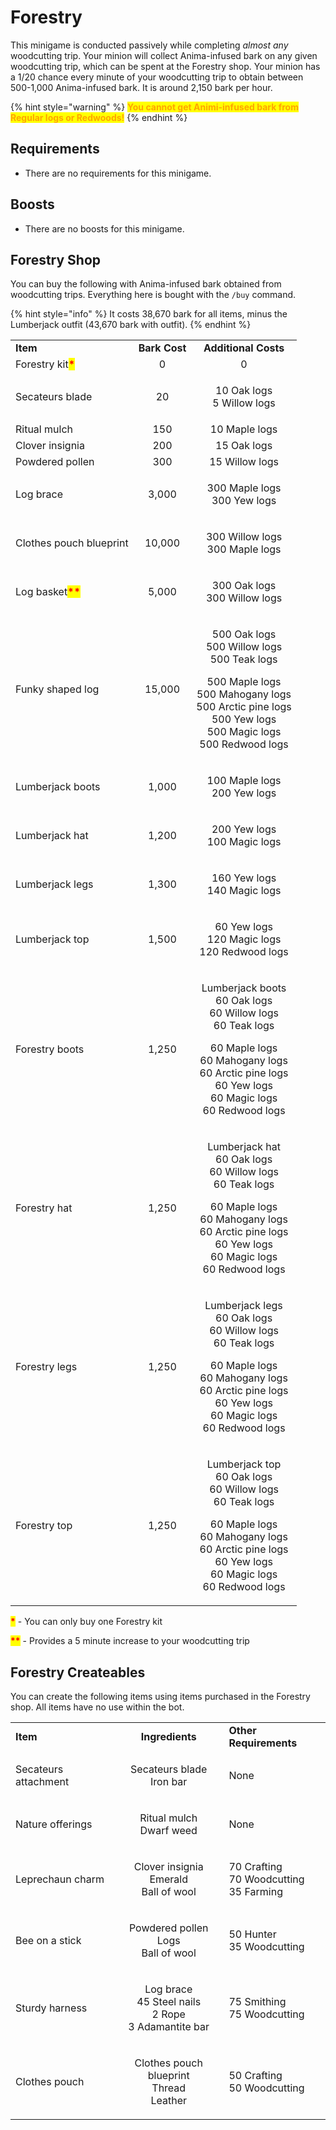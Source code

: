 # Forestry

This minigame is conducted passively while completing _almost any_ woodcutting trip. Your minion will collect Anima-infused bark on any given woodcutting trip, which can be spent at the Forestry shop. Your minion has a 1/20 chance every minute of your woodcutting trip to obtain between 500-1,000 Anima-infused bark. It is around 2,150 bark per hour.

{% hint style="warning" %}
<mark style="color:orange;">**You cannot get Animi-infused bark from Regular logs or Redwoods!**</mark>
{% endhint %}

## Requirements

* There are no requirements for this minigame.

## Boosts

* There are no boosts for this minigame.

## Forestry Shop

You can buy the following with Anima-infused bark obtained from woodcutting trips. Everything here is bought with the `/buy` command.

{% hint style="info" %}
It costs 38,670 bark for all items, minus the Lumberjack outfit (43,670 bark with outfit).
{% endhint %}

|                                                    |               |                                                                                                                                                                                            |
| -------------------------------------------------- | :-----------: | :----------------------------------------------------------------------------------------------------------------------------------------------------------------------------------------: |
| **Item**                                           | **Bark Cost** |                                                                                    **Additional Costs**                                                                                    |
| Forestry kit<mark style="color:red;">**\***</mark> |       0       |                                                                                              0                                                                                             |
| Secateurs blade                                    |       20      |                                                                             <p>10 Oak logs<br>5 Willow logs</p>                                                                            |
| Ritual mulch                                       |      150      |                                                                                        10 Maple logs                                                                                       |
| Clover insignia                                    |      200      |                                                                                         15 Oak logs                                                                                        |
| Powdered pollen                                    |      300      |                                                                                       15 Willow logs                                                                                       |
| Log brace                                          |     3,000     |                                                                            <p>300 Maple logs<br>300 Yew logs</p>                                                                           |
| Clothes pouch blueprint                            |     10,000    |                                                                          <p>300 Willow logs<br>300 Maple logs</p>                                                                          |
| Log basket<mark style="color:red;">**\*\***</mark> |     5,000     |                                                                           <p>300 Oak logs<br>300 Willow logs</p>                                                                           |
| Funky shaped log                                   |     15,000    |       <p>500 Oak logs<br>500 Willow logs<br>500 Teak logs</p><p>500 Maple logs<br>500 Mahogany logs<br>500 Arctic pine logs<br>500 Yew logs<br>500 Magic logs<br>500 Redwood logs</p>      |
| Lumberjack boots                                   |     1,000     |                                                                            <p>100 Maple logs<br>200 Yew logs</p>                                                                           |
| Lumberjack hat                                     |     1,200     |                                                                            <p>200 Yew logs<br>100 Magic logs</p>                                                                           |
| Lumberjack legs                                    |     1,300     |                                                                            <p>160 Yew logs<br>140 Magic logs</p>                                                                           |
| Lumberjack top                                     |     1,500     |                                                                  <p>60 Yew logs<br>120 Magic logs<br>120 Redwood logs</p>                                                                  |
| Forestry boots                                     |     1,250     | <p>Lumberjack boots<br>60 Oak logs<br>60 Willow logs<br>60 Teak logs</p><p>60 Maple logs<br>60 Mahogany logs<br>60 Arctic pine logs<br>60 Yew logs<br>60 Magic logs<br>60 Redwood logs</p> |
| Forestry hat                                       |     1,250     |  <p>Lumberjack hat<br>60 Oak logs<br>60 Willow logs<br>60 Teak logs</p><p>60 Maple logs<br>60 Mahogany logs<br>60 Arctic pine logs<br>60 Yew logs<br>60 Magic logs<br>60 Redwood logs</p>  |
| Forestry legs                                      |     1,250     |  <p>Lumberjack legs<br>60 Oak logs<br>60 Willow logs<br>60 Teak logs</p><p>60 Maple logs<br>60 Mahogany logs<br>60 Arctic pine logs<br>60 Yew logs<br>60 Magic logs<br>60 Redwood logs</p> |
| Forestry top                                       |     1,250     |  <p>Lumberjack top<br>60 Oak logs<br>60 Willow logs<br>60 Teak logs</p><p>60 Maple logs<br>60 Mahogany logs<br>60 Arctic pine logs<br>60 Yew logs<br>60 Magic logs<br>60 Redwood logs</p>  |

<mark style="color:red;">**\***</mark> - You can only buy one Forestry kit

<mark style="color:red;">**\*\***</mark> - Provides a 5 minute increase to your woodcutting trip

## Forestry Createables

You can create the following items using items purchased in the Forestry shop. All items have no use within the bot.

|                      |                                                                  |                                                    |
| -------------------- | :--------------------------------------------------------------: | -------------------------------------------------- |
| **Item**             |                          **Ingredients**                         | **Other Requirements**                             |
| Secateurs attachment |                <p>Secateurs blade<br>Iron bar</p>                | None                                               |
| Nature offerings     |                 <p>Ritual mulch<br>Dwarf weed</p>                | None                                               |
| Leprechaun charm     |         <p>Clover insignia<br>Emerald<br>Ball of wool</p>        | <p>70 Crafting<br>70 Woodcutting<br>35 Farming</p> |
| Bee on a stick       |          <p>Powdered pollen<br>Logs<br>Ball of wool</p>          | <p>50 Hunter<br>35 Woodcutting</p>                 |
| Sturdy harness       | <p>Log brace<br>45 Steel nails<br>2 Rope<br>3 Adamantite bar</p> | <p>75 Smithing<br>75 Woodcutting</p>               |
| Clothes pouch        |        <p>Clothes pouch blueprint<br>Thread<br>Leather</p>       | <p>50 Crafting<br>50 Woodcutting</p>               |
